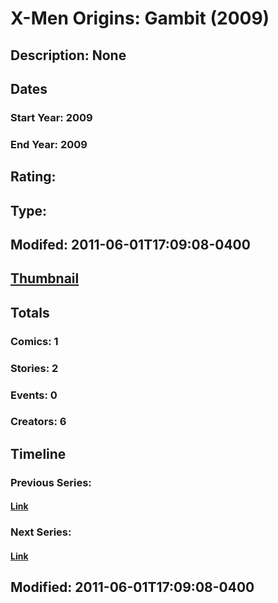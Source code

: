 # X-Men Origins: Gambit (2009)
## Description: None
## Dates
### Start Year: 2009
### End Year: 2009
## Rating: 
## Type: 
## Modifed: 2011-06-01T17:09:08-0400
## [Thumbnail](http://i.annihil.us/u/prod/marvel/i/mg/c/f0/4bb4f8ca8c966.jpg)
## Totals
### Comics: 1
### Stories: 2
### Events: 0
### Creators: 6
## Timeline
### Previous Series: 
#### [Link]()
### Next Series: 
#### [Link]()
## Modified: 2011-06-01T17:09:08-0400